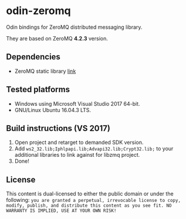 # odin-zeromq

Odin bindings for ZeroMQ distributed messaging library.

They are based on ZeroMQ **4.2.3** version.

## Dependencies

* ZeroMQ static library [link](http://zeromq.org/)

## Tested platforms
* Windows using Microsoft Visual Studio 2017 64-bit.
* GNU/Linux Ubuntu 16.04.3 LTS.


## Build instructions (VS 2017)
1. Open project and retarget to demanded SDK version.
2. Add `ws2_32.lib;Iphlpapi.lib;Advapi32.lib;Crypt32.lib;` to your additional libraries to link against for libzmq project.
3. Done!

## License

This content is dual-licensed to either the public domain or under the following: `you are granted a perpetual, irrevocable license to copy, modify,
    publish, and distribute this content as you see fit. NO WARRANTY IS IMPLIED, USE AT YOUR OWN RISK!`
